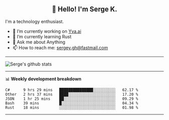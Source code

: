 <h2 align="center">👋 Hello! I'm Serge K.</h2>

I'm a technology enthusiast.

- 🔭 I’m currently working on [Yva.ai](https://www.yva.ai/)
- 🌱 I’m currently learning Rust
- 💬 Ask me about Anything
- 📫 How to reach me: sergey.gh@fastmail.com

-------
![Serge's github stats](https://github-readme-stats.vercel.app/api?username=phnx47&show_icons=true&theme=dark&count_private=true)

-------

📊 **Weekly development breakdown**
<!--START_SECTION:waka-->
```text
C#      9 hrs 29 mins   ███████████████░░░░░░░░░░   62.17 % 
Other   2 hrs 37 mins   ████░░░░░░░░░░░░░░░░░░░░░   17.20 % 
JSON    1 hr 25 mins    ██░░░░░░░░░░░░░░░░░░░░░░░   09.29 % 
Bash    39 mins         █░░░░░░░░░░░░░░░░░░░░░░░░   04.34 % 
Rust    18 mins         ░░░░░░░░░░░░░░░░░░░░░░░░░   01.98 %
```
<!--END_SECTION:waka-->
-------

